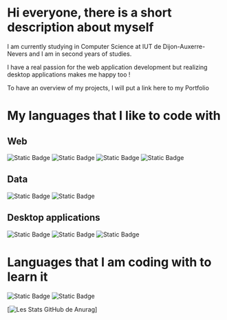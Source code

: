 <h1>Hi everyone, there is a short description about myself</h1>
<p>I am currently studying in Computer Science at IUT de Dijon-Auxerre-Nevers and I am in second years of studies.</p>
<p>I have a real passion for the web application development but realizing desktop applications makes me happy too !</p>
<p>To have an overview of my projects, I will put a link here to my Portfolio </p>
<h1>My languages that I like to code with</h1>
<h2> Web </h2>
  <p>
    <img alt="Static Badge" src="https://img.shields.io/badge/PHP_8.4-grey?style=for-the-badge&logo=php&logoSize=auto">
    <img alt="Static Badge" src="https://img.shields.io/badge/HTML5-black?style=for-the-badge&logo=html5&logoSize=auto">
    <img alt="Static Badge" src="https://img.shields.io/badge/CSS-purple?style=for-the-badge&logo=css3&logoSize=auto">
    <img alt="Static Badge" src="https://img.shields.io/badge/JavaScript-darkorange?style=for-the-badge&logo=JavaScript&logoSize=auto">
</p>
<h2> Data </h2>
<p>
  <img alt="Static Badge" src="https://img.shields.io/badge/MySQL-lightblue?style=for-the-badge&logo=mysql&logoSize=auto">
  <img alt="Static Badge" src="https://img.shields.io/badge/SQLite-darkgrey?style=for-the-badge&logo=sqlite&logoSize=auto">
</p>
<h2>Desktop applications</h2>
<p>
  <img alt="Static Badge" src="https://img.shields.io/badge/.NET_8.0-royalblue?style=for-the-badge&logo=.NET&logoSize=auto"> 
  <img alt="Static Badge" src="https://img.shields.io/badge/JAVA_JDBC_and_Hibernate-orange?style=for-the-badge&logo=JAVA&logoSize=auto"> 
  <img alt="Static Badge" src="https://img.shields.io/badge/-rebeccapurple?style=for-the-badge&logo=c&logoSize=auto">
</p>

<h1>Languages that I am coding with to learn it</h1>
<p>
  <img alt="Static Badge" src="https://img.shields.io/badge/TypeScript-black?style=for-the-badge&logo=typescript&logoSize=auto">
  <img alt="Static Badge" src="https://img.shields.io/badge/C++-purple?style=for-the-badge&logo=cplusplus&logoSize=auto">
</p>

[![Les Stats GitHub de Anurag](https://github-readme-stats.vercel.app/api?username=CharletMaxime&show_icons=true&theme=synthwave)]
